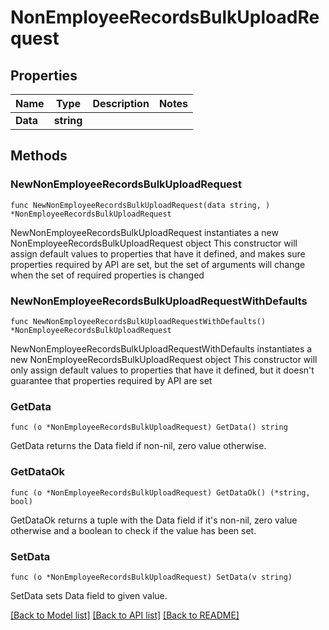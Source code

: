 # NonEmployeeRecordsBulkUploadRequest

## Properties

Name | Type | Description | Notes
------------ | ------------- | ------------- | -------------
**Data** | **string** |  | 

## Methods

### NewNonEmployeeRecordsBulkUploadRequest

`func NewNonEmployeeRecordsBulkUploadRequest(data string, ) *NonEmployeeRecordsBulkUploadRequest`

NewNonEmployeeRecordsBulkUploadRequest instantiates a new NonEmployeeRecordsBulkUploadRequest object
This constructor will assign default values to properties that have it defined,
and makes sure properties required by API are set, but the set of arguments
will change when the set of required properties is changed

### NewNonEmployeeRecordsBulkUploadRequestWithDefaults

`func NewNonEmployeeRecordsBulkUploadRequestWithDefaults() *NonEmployeeRecordsBulkUploadRequest`

NewNonEmployeeRecordsBulkUploadRequestWithDefaults instantiates a new NonEmployeeRecordsBulkUploadRequest object
This constructor will only assign default values to properties that have it defined,
but it doesn't guarantee that properties required by API are set

### GetData

`func (o *NonEmployeeRecordsBulkUploadRequest) GetData() string`

GetData returns the Data field if non-nil, zero value otherwise.

### GetDataOk

`func (o *NonEmployeeRecordsBulkUploadRequest) GetDataOk() (*string, bool)`

GetDataOk returns a tuple with the Data field if it's non-nil, zero value otherwise
and a boolean to check if the value has been set.

### SetData

`func (o *NonEmployeeRecordsBulkUploadRequest) SetData(v string)`

SetData sets Data field to given value.



[[Back to Model list]](../README.md#documentation-for-models) [[Back to API list]](../README.md#documentation-for-api-endpoints) [[Back to README]](../README.md)


